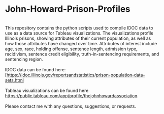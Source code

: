 # John-Howard-Prison-Profiles
<br>This repository contains the python scripts used to compile IDOC data to use as a data source for Tableau visualizations. The visualizations profile Illinois prisons, showing attributes of their current population, as well as how those attributes have changed over time. Attributes of interest include age, sex, race, holding offense, sentence length, admission type, recidivism, sentence credit eligibility, truth-in-sentencing requirements, and sentencing region.</br></br>
IDOC data can be found here: [https://idoc.illinois.gov/reportsandstatistics/prison-population-data-sets.html</br></br>
Tableau visualizations can be found here: https://public.tableau.com/app/profile/thejohnhowardassociation</br></br>
Please contact me with any questions, suggestions, or requests.
